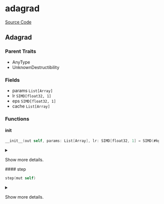 



# adagrad
  
[Source Code](https://github.com/endia-ai/Endia/tree/main/endia/optim/adagrad.mojo)  
  

## Adagrad
  
  
  

### Parent Traits
  

- AnyType
- UnknownDestructibility

### Fields
  
  
* params `List[Array]`  
* lr `SIMD[float32, 1]`  
* eps `SIMD[float32, 1]`  
* cache `List[Array]`  

### Functions

#### __init__


```swift
__init__(out self, params: List[Array], lr: SIMD[float32, 1] = SIMD(#kgen.float_literal<1|100>), eps: SIMD[float32, 1] = SIMD(#kgen.float_literal<1|100000000>))
```  
<details markdown="1" style="border: none; bg-color: none; box-shadow: none;">  
<summary style="border: none; bg-color: none; box-shadow: none;">  
  
Show more details.  
</summary>  
  
#### Args:  

* self `Self`
* params `List[Array]`
* lr `SIMD[float32, 1]` Default: SIMD(#kgen.float_literal<1|100>)
* eps `SIMD[float32, 1]` Default: SIMD(#kgen.float_literal<1|100000000>)
  
  
</details>
#### step


```swift
step(mut self)
```  
<details markdown="1" style="border: none; bg-color: none; box-shadow: none;">  
<summary style="border: none; bg-color: none; box-shadow: none;">  
  
Show more details.  
</summary>  
  
#### Args:  

* self `Self`
  
  
</details>